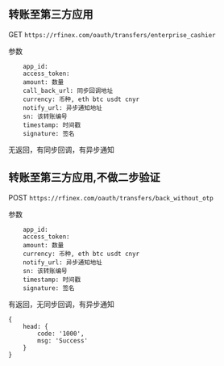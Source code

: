 ## 转账至第三方应用
GET
`
https://rfinex.com/oauth/transfers/enterprise_cashier
`

参数

```
	app_id:
	access_token:
	amount: 数量
	call_back_url: 同步回调地址
	currency: 币种, eth btc usdt cnyr
	notify_url: 异步通知地址
	sn: 该转账编号
	timestamp: 时间戳
	signature: 签名
```
无返回，有同步回调，有异步通知

## 转账至第三方应用,不做二步验证
POST
`
https://rfinex.com/oauth/transfers/back_without_otp
`

参数

```
	app_id:
	access_token:
	amount: 数量
	currency: 币种, eth btc usdt cnyr
	notify_url: 异步通知地址
	sn: 该转账编号
	timestamp: 时间戳
	signature: 签名
```

有返回，无同步回调，有异步通知

```
{
	head: {
		code: '1000',
		msg: 'Success'
	}
}
```